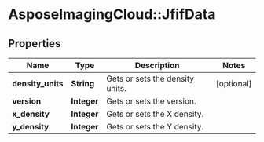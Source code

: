# AsposeImagingCloud::JfifData

## Properties
Name | Type | Description | Notes
------------ | ------------- | ------------- | -------------
**density_units** | **String** | Gets or sets the density units. | [optional] 
**version** | **Integer** | Gets or sets the version. | 
**x_density** | **Integer** | Gets or sets the X density. | 
**y_density** | **Integer** | Gets or sets the Y density. | 


